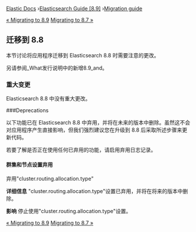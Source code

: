

[Elastic Docs](/guide/) ›[Elasticsearch Guide [8.9]](index.md) ›[Migration
guide](breaking-changes.md)

[« Migrating to 8.9](migrating-8.9.md) [Migrating to 8.7
»](migrating-8.7.md)

## 迁移到 8.8

本节讨论将应用程序迁移到 Elasticsearch 8.8 时需要注意的更改。

另请参阅_What发行说明中的新增8.9_and。

### 重大变更

Elasticsearch 8.8 中没有重大更改。

###Deprecations

以下功能已在 Elasticsearch 8.8 中弃用，并将在未来的版本中删除。虽然这不会对应用程序产生直接影响，但我们强烈建议您在升级到 8.8 后采取所述步骤来更新代码。

若要了解是否正在使用任何已弃用的功能，请启用弃用日志记录。

#### 群集和节点设置弃用

弃用"cluster.routing.allocation.type"

**详细信息** "cluster.routing.allocation.type"设置已弃用，并将在将来的版本中删除。

**影响** 停止使用"cluster.routing.allocation.type"设置。

[« Migrating to 8.9](migrating-8.9.md) [Migrating to 8.7
»](migrating-8.7.md)
